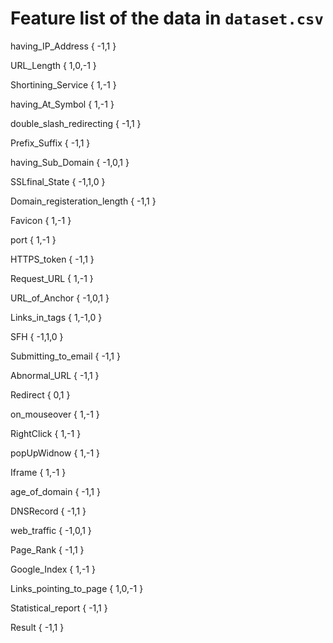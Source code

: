 # Feature list of the data in `dataset.csv`

having_IP_Address  { -1,1 }

URL_Length   { 1,0,-1 }

Shortining_Service { 1,-1 }

having_At_Symbol   { 1,-1 }

double_slash_redirecting { -1,1 }

Prefix_Suffix  { -1,1 }

having_Sub_Domain  { -1,0,1 }

SSLfinal_State  { -1,1,0 }

Domain_registeration_length { -1,1 }

Favicon { 1,-1 }

port { 1,-1 }

HTTPS_token { -1,1 }

Request_URL  { 1,-1 }

URL_of_Anchor { -1,0,1 }

Links_in_tags { 1,-1,0 }

SFH  { -1,1,0 }

Submitting_to_email { -1,1 }

Abnormal_URL { -1,1 }

Redirect  { 0,1 }

on_mouseover  { 1,-1 }

RightClick  { 1,-1 }

popUpWidnow  { 1,-1 }

Iframe { 1,-1 }

age_of_domain  { -1,1 }

DNSRecord   { -1,1 }

web_traffic  { -1,0,1 }

Page_Rank { -1,1 }

Google_Index { 1,-1 }

Links_pointing_to_page { 1,0,-1 }

Statistical_report { -1,1 }

Result  { -1,1 }